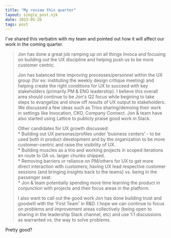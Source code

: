 ```yaml
---
title: "My review this quarter"
layout: single_post.njk
date: 2023-05-26
tags: post
---
```


I've shared this verbatim with my team and pointed out how it will affect our work in the coming quarter.

> Jon has done a great job ramping up on all things Invoca and focusing on building out the UX discipline and helping push us to be more customer centric.
> 
> Jon has balanced time improving processes/personnel within the UX group (for ex: instituting the weekly design critique meeting) and helping create the right conditions for UX to succeed with key stakeholders (primarily PM & ENG leadership). I believe this overall area should continue to be Jon's Q2 focus while begining to take steps to evangelize and show off results of UX output to stakeholders. We discussed a few ideas such as Trios sharing/demoing their work in settings like Invocation, CKO, Company Connect. Jon & team have also started using Lattice to publicly praise good work in Slack.
> 
> Other candidates for UX growth discussed:  
> \* Building out UX personas/profiles under 'business centers' - to be used both in product development and by the organization to be more customer-centric and raise the visibility of UX.  
> \* Building muscles as a trio and working projects in scoped iterations en route to GA vs. larger chunks shipped.  
> \* Removing barriers or reliance on PM/others for UX to get more direct interaction with customers; having UX lead respective customer sessions (and bringing insights back to the teams) vs. being in the passenger seat.  
> \* Jon & team potentially spending more time learning the product in conjunction with projects and their focus areas in the platform.
> 
> I also want to call out the good work Jon has done building trust and goodwill with the 'First Team' in R&D. I hope we can continue to focus on problems and improvement areas collectively (being open to sharing in the leadership Slack channel, etc) and use 1:1 discussions as warranted vs. the way to solve problems.

Pretty good?
